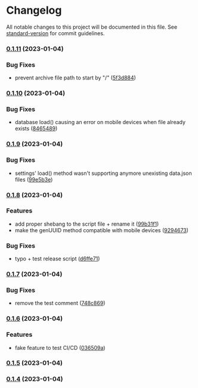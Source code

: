 # Changelog

All notable changes to this project will be documented in this file. See [standard-version](https://github.com/conventional-changelog/standard-version) for commit guidelines.

### [0.1.11](https://github.com/LilaRest/obsidian-web-archiver/compare/0.1.10...0.1.11) (2023-01-04)


### Bug Fixes

* prevent archive file path to start by "/" ([5f3d884](https://github.com/LilaRest/obsidian-web-archiver/commit/5f3d884d3a6f406f88bf1ec1769aaa9fcbc3e3fc))

### [0.1.10](https://github.com/LilaRest/obsidian-web-archiver/compare/0.1.9...0.1.10) (2023-01-04)


### Bug Fixes

* database load() causing an error on mobile devices when file already exists ([8465489](https://github.com/LilaRest/obsidian-web-archiver/commit/84654898a7296d74fab986815532727fd01e7a28))

### [0.1.9](https://github.com/LilaRest/obsidian-web-archiver/compare/0.1.8...0.1.9) (2023-01-04)


### Bug Fixes

* settings' load() method wasn't supporting anymore unexisting data.json files ([99e5b3e](https://github.com/LilaRest/obsidian-web-archiver/commit/99e5b3ee283b7961f5feadd57db5dcfdee9f6ba5))

### [0.1.8](https://github.com/LilaRest/obsidian-web-archiver/compare/0.1.7...0.1.8) (2023-01-04)


### Features

* add proper shebang to the script file + rename it ([99b31f1](https://github.com/LilaRest/obsidian-web-archiver/commit/99b31f1502b190d5983179c6f626a25b369c4f97))
* make the genUUID method compatible with mobile devices ([9294673](https://github.com/LilaRest/obsidian-web-archiver/commit/9294673396a43c7e3e1f82c3a0e53840ff193191))


### Bug Fixes

* typo + test release script ([d6ffe71](https://github.com/LilaRest/obsidian-web-archiver/commit/d6ffe714809614483f13fbf8b0bce34f3b06e64a))

### [0.1.7](https://github.com/LilaRest/obsidian-web-archiver/compare/0.1.6...0.1.7) (2023-01-04)


### Bug Fixes

* remove the test comment ([748c869](https://github.com/LilaRest/obsidian-web-archiver/commit/748c8694d2db95f24ed8b6c58b117884af9c8733))

### [0.1.6](https://github.com/LilaRest/obsidian-web-archiver/compare/0.1.5...0.1.6) (2023-01-04)


### Features

* fake feature to test CI/CD ([036509a](https://github.com/LilaRest/obsidian-web-archiver/commit/036509af8f7eb61e8518363056ef6c0a2b0007a8))

### [0.1.5](https://github.com/LilaRest/obsidian-web-archiver/compare/0.1.4...0.1.5) (2023-01-04)

### [0.1.4](https://github.com/LilaRest/obsidian-web-archiver/compare/v0.1.3...v0.1.4) (2023-01-04)
